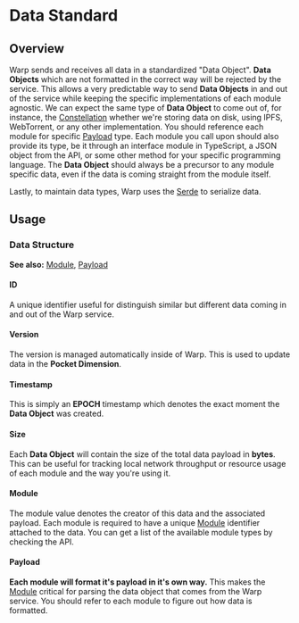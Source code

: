 # Data Standard

## Overview

Warp sends and receives all data in a standardized "Data Object". **Data Objects** which are not formatted in the 
correct way will be rejected by the service. This allows a very predictable way to send **Data Objects** in and out 
of the service while keeping the specific implementations of each module agnostic. We can expect the same type of 
**Data Object** to come out of, for instance, the [Constellation](constellation/overview.md) whether we're storing 
data on 
disk, using IPFS, WebTorrent, or any other implementation. You should reference each module for specific [Payload](#payload) type. Each module you call upon should also provide its type, be it through an interface module in 
TypeScript, a JSON object from the API, or some other method for your specific programming language. The **Data Object** should always be a precursor to any module specific data, even if the data is coming straight from the module itself.

Lastly, to maintain data types, Warp uses the [Serde](https://serde.rs/) to serialize data.

## Usage

### Data Structure

**See also:** [Module](modules/interface.md), [Payload](data/standard.md#Payload)

#### ID

A unique identifier useful for distinguish similar but different data coming in and out of the Warp service.

#### Version

The version is managed automatically inside of Warp. This is used to update data in the **Pocket Dimension**.

#### Timestamp

This is simply an **EPOCH** timestamp which denotes the exact moment the **Data Object** was created.

#### Size

Each **Data Object** will contain the size of the total data payload in **bytes**. This can be useful for tracking local network throughput or resource usage of 
each module and the way you're using it.

#### Module

The module value denotes the creator of this data and the associated payload. Each module is required to have a unique [Module](modules/core_types) identifier attached 
to the data. You can get a list of the available module types by checking the API.

#### Payload

**Each module will format it's payload in it's own way.** This makes the [Module](modules/core_types) critical for parsing the data object that comes from the Warp service. You should refer to each module to figure out how data is formatted.


